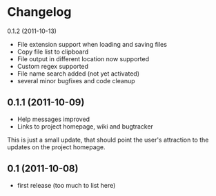 Changelog
=========

0.1.2 (2011-10-13)

* File extension support when loading and saving files
* Copy file list to clipboard
* File output in different location now supported
* Custom regex supported
* File name search added (not yet activated)
* several minor bugfixes and code cleanup

0.1.1 (2011-10-09)
------------------

* Help messages improved
* Links to project homepage, wiki and bugtracker

This is just a small update, that should point the user's attraction to
the updates on the project homepage.

0.1 (2011-10-08)
----------------

* first release (too much to list here)